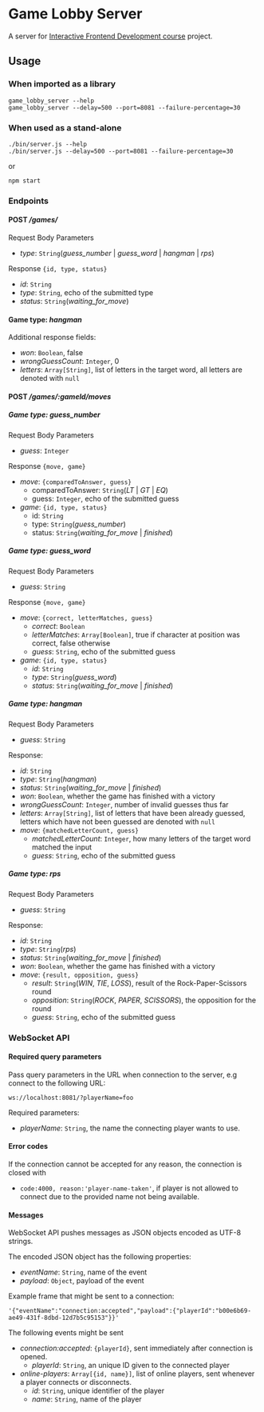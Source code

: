 # Game Lobby Server

A server for [Interactive Frontend Development course](https://courses.cs.ut.ee/2017/react/spring/) project.

## Usage

### When imported as a library

```
game_lobby_server --help
game_lobby_server --delay=500 --port=8081 --failure-percentage=30
```

### When used as a stand-alone

```
./bin/server.js --help
./bin/server.js --delay=500 --port=8081 --failure-percentage=30
```

or 
```
npm start
```

### Endpoints

#### POST _/games/_

Request Body Parameters

* _type_: `String`(_guess_number_ | _guess_word_ | _hangman_ | _rps_)

Response `{id, type, status}`

* _id_: `String`
* _type_: `String`, echo of the submitted type
* _status_: `String`(_waiting_for_move_)

#### Game type: _hangman_

Additional response fields:

* _won_: `Boolean`, false
* _wrongGuessCount_: `Integer`, 0
* _letters_: `Array[String]`, list of letters in the target word, all letters
  are denoted with `null`

#### POST _/games/:gameId/moves_

##### Game type: _guess_number_

Request Body Parameters

* _guess_: `Integer`

Response `{move, game}`

* _move_: `{comparedToAnswer, guess}`
    * comparedToAnswer: `String`(_LT_ | _GT_ | _EQ_)
    * guess: `Integer`, echo of the submitted guess
* _game_: `{id, type, status}`
    * id: `String`
    * type: `String`(_guess_number_)
    * status: `String`(_waiting_for_move_ | _finished_)

##### Game type: _guess_word_

Request Body Parameters

* _guess_: `String`

Response `{move, game}`

* _move_: `{correct, letterMatches, guess}`
    * _correct_: `Boolean`
    * _letterMatches_: `Array[Boolean]`, true if character at position was correct, false otherwise
    * _guess_: `String`, echo of the submitted guess
* _game_: `{id, type, status}`
    * _id_: `String`
    * _type_: `String`(_guess_word_)
    * _status_: `String`(_waiting_for_move_ | _finished_)

##### Game type: _hangman_

Request Body Parameters

* _guess_: `String`

Response:

* _id_: `String`
* _type_: `String`(_hangman_)
* _status_: `String`(_waiting_for_move_ | _finished_)
* _won_: `Boolean`, whether the game has finished with a victory
* _wrongGuessCount_: `Integer`, number of invalid guesses thus far
* _letters_: `Array[String]`, list of letters that have been already guessed,
  letters which have not been guessed are denoted with `null`
* _move_: `{matchedLetterCount, guess}`
    * _matchedLetterCount_: `Integer`, how many letters of the target word matched the input
    * _guess_: `String`, echo of the submitted guess

##### Game type: _rps_

Request Body Parameters

* _guess_: `String`

Response:

* _id_: `String`
* _type_: `String`(_rps_)
* _status_: `String`(_waiting_for_move_ | _finished_)
* _won_: `Boolean`, whether the game has finished with a victory
* _move_: `{result, opposition, guess}`
    * _result_: `String`(_WIN_, _TIE_, _LOSS_), result of the
      Rock-Paper-Scissors round
    * _opposition_: `String`(_ROCK_, _PAPER_, _SCISSORS_), the opposition for the round
    * _guess_: `String`, echo of the submitted guess

### WebSocket API

#### Required query parameters

Pass query parameters in the URL when connection to the server, e.g connect to the following URL:
```
ws://localhost:8081/?playerName=foo
```

Required parameters:

* _playerName_: `String`, the name the connecting player wants to use.

#### Error codes

If the connection cannot be accepted for any reason, the connection is closed with

* `code:4000, reason:'player-name-taken'`, if player is not allowed to connect due to the provided name not being available.

#### Messages

WebSocket API pushes messages as JSON objects encoded as UTF-8 strings.

The encoded JSON object has the following properties:

* _eventName_: `String`, name of the event
* _payload_: `Object`, payload of the event

Example frame that might be sent to a connection:
```
'{"eventName":"connection:accepted","payload":{"playerId":"b00e6b69-ae49-431f-8dbd-12d7b5c95153"}}'
```

The following events might be sent

* _connection:accepted_: `{playerId}`, sent immediately after connection is opened.
    * _playerId_: `String`, an unique ID given to the connected player
* _online-players_: `Array[{id, name}]`, list of online players, sent whenever a player connects or disconnects.
    * _id_: `String`, unique identifier of the player
    * _name_: `String`, name of the player
